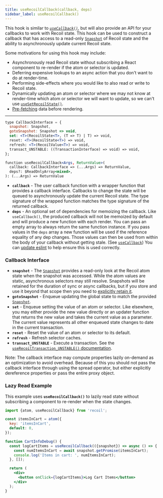 ```yaml
---
title: useRecoilCallback(callback, deps)
sidebar_label: useRecoilCallback()
---
```


This hook is similar to [*`useCallback()`*](https://reactjs.org/docs/hooks-reference.html#usecallback), but will also provide an API for your callbacks to work with Recoil state.  This hook can be used to construct a callback that has access to a read-only [`Snapshot`](/docs/api-reference/core/Snapshot) of Recoil state and the ability to asynchronously update current Recoil state.

Some motivations for using this hook may include:
* Asynchronously read Recoil state without subscribing a React component to re-render if the atom or selector is updated.
* Deferring expensive lookups to an async action that you don't want to do at render-time.
* Performing side-effects where you would like to also read or write to Recoil state.
* Dynamically updating an atom or selector where we may not know at render-time which atom or selector we will want to update, so we can't use [`useSetRecoilState()`](/docs/api-reference/core/useSetRecoilState).
* [Pre-fetching](/docs/guides/asynchronous-data-queries#pre-fetching) data before rendering.

---

```jsx
type CallbackInterface = {
  snapshot: Snapshot,
  gotoSnapshot: Snapshot => void,
  set: <T>(RecoilState<T>, (T => T) | T) => void,
  reset: <T>(RecoilState<T>) => void,
  refresh: <T>(RecoilValue<T>) => void,
  transact_UNSTABLE: ((TransactionInterface) => void) => void,
};

function useRecoilCallback<Args, ReturnValue>(
  callback: CallbackInterface => (...Args) => ReturnValue,
  deps?: $ReadOnlyArray<mixed>,
): (...Args) => ReturnValue
```

* **`callback`** - The user callback function with a wrapper function that provides a callback interface.  Callbacks to change the state will be queued to asynchronously update the current Recoil state.  The type signature of the wrapped function matches the type signature of the returned callback.
* **`deps`** - An optional set of dependencies for memoizing the callback.  Like `useCallback()`, the produced callback will not be memoized by default and will produce a new function with each render.  You can pass an empty array to always return the same function instance.  If you pass values in the `deps` array a new function will be used if the reference equality of any dep changes.  Those values can then be used from within the body of your callback without getting stale.  (See [`useCallback`](https://reactjs.org/docs/hooks-reference.html#usecallback))  You can [update eslint](/docs/introduction/installation#eslint) to help ensure this is used correctly.

### Callback Interface
* **`snapshot`** - The [`Snapshot`](/docs/api-reference/core/Snapshot) provides a read-only look at the Recoil atom state when the snapshot was accessed.  While the atom values are static, asynchronous selectors may still resolve.  Snapshots will be retained for the duration of sync or async callbacks, but if you store and use it beyond that scope then you need to [explicitly retain it](/docs/api-reference/core/Snapshot#asynchronous-use-of-snapshots).
* **`gotoSnapshot`** - Enqueue updating the global state to match the provided [`Snapshot`](/docs/api-reference/core/Snapshot).
* **`set`** - Enqueue setting the value of an atom or selector.  Like elsewhere, you may either provide the new value directly or an updater function that returns the new value and takes the current value as a parameter.  The current value represents all other enqueued state changes to date in the current transaction.
* **`reset`** - Reset the value of an atom or selector to its default.
* **`refresh`** - Refresh selector caches.
* **`transact_UNSTABLE`** - Execute a transaction.  See the [`useRecoilTransaction_UNSTABLE()` documentation](/docs/api-reference/core/useRecoilTransaction).

Note: The callback interface may compute properties lazily on-demand as an optimization to avoid overhead.  Because of this you should not pass the callback interface through using the spread operator, but either explicitly dereference properties or pass the entire proxy object.

### Lazy Read Example

This example uses **`useRecoilCallback()`** to lazily read state without subscribing a component to re-render when the state changes.

```jsx
import {atom, useRecoilCallback} from 'recoil';

const itemsInCart = atom({
  key: 'itemsInCart',
  default: 0,
});

function CartInfoDebug() {
  const logCartItems = useRecoilCallback(({snapshot}) => async () => {
    const numItemsInCart = await snapshot.getPromise(itemsInCart);
    console.log('Items in cart: ', numItemsInCart);
  }, []);

  return (
    <div>
      <button onClick={logCartItems}>Log Cart Items</button>
    </div>
  );
}
```
